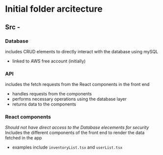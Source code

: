 # Initial folder arcitecture

## Src -
### Database
includes CRUD elements to directly interact with the database using mySQL
- linked to AWS free account (initially)

### API
includes the fetch requests from the React components in the front end
- handles requests from the components
- performs necessary operations using the database layer
- returns data to the components

### React components
*Should not have direct access to the Database elecements for security*
Includes the different components of the front end to render the data fetched in the app
- examples include ```inventoryList.tsx``` and ```userList.tsx``` 


